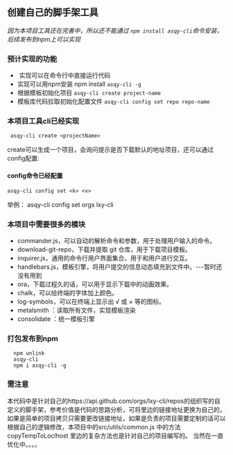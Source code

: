 ## 创建自己的脚手架工具

_因为本项目工具还在完善中，所以还不能通过 `npm install asqy-cli`命令安装，后续发布到npm上可以实现_

### 预计实现的功能
+  实现可以在命令行中直接运行代码 
+ 实现可以用npm安装 npm install `asqy-cli -g`
+ 根据模板初始化项目 `asqy-cli create project-name`
+ 模板库代码拉取初始化配置文件 `asqy-cli config set repo repo-name`


### 本项目工具cli已经实现

```
 asqy-cli create <projectName>
```
create可以生成一个项目，会询问提示是否下载默认的地址项目，还可以通过config配置:


#### config命令已经配置

```
asqy-cli config set <k> <v>
```
举例：
asqy-cli config set orgs lxy-cli


### 本项目中需要很多的模块

+ commander.js，可以自动的解析命令和参数，用于处理用户输入的命令。
+ download-git-repo，下载并提取 git 仓库，用于下载项目模板。
+ inquirer.js，通用的命令行用户界面集合，用于和用户进行交互。
+ handlebars.js，模板引擎，将用户提交的信息动态填充到文件中。---暂时还没有用到
+ ora，下载过程久的话，可以用于显示下载中的动画效果。
+ chalk，可以给终端的字体加上颜色。
+ log-symbols，可以在终端上显示出 √ 或 × 等的图标。
+ metalsmith ：读取所有文件，实现模板渲染
+ consolidate ：统一模板引擎


### 打包发布到npm
```
  npm unlink
  asqy-cli
  npm i asqy-cli -g
```

### 需注意

本代码中是针对自己的https://api.github.com/orgs/lxy-cli/repos的组织写的自定义的脚手架，参考价值是代码的思路分析，可将里边的链接地址更换为自己的，如果是简单的项目拷贝只需要更改链接地址，如果是负责的项目需要定制的话可以根据自己的逻辑修改，本项目中的src/utils/common.js 中的方法 copyTempToLoclhost 里边的复杂方法也是针对自己的项目编写的。
当然在一直优化中。。。。